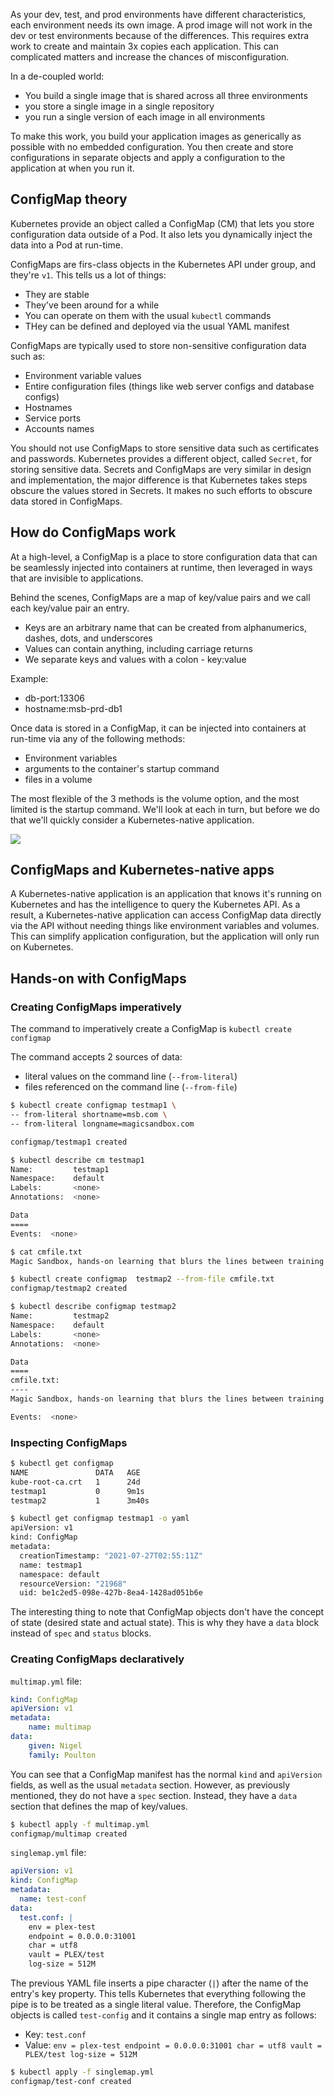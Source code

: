 As your dev, test, and prod environments have different characteristics, each environment needs its own image. A prod image will not work in the dev or test environments because of the differences. This requires extra work to create and maintain 3x copies each application. This can complicated matters and increase the chances of misconfiguration.

In a de-coupled world:
- You build a single image that is shared across all three environments
- you store a single image in a single repository
- you run a single version of each image in all environments

To make this work, you build your application images as generically as possible with no embedded configuration. You then create and store configurations in separate objects and apply a configuration to the application at when you run it.

## ConfigMap theory
Kubernetes provide an object called a ConfigMap (CM) that lets you store configuration data outside of a Pod. It also lets you dynamically inject the data into a Pod at run-time.

ConfigMaps are firs-class objects in the Kubernetes API under group, and they're `v1`. This tells us a lot of things:
- They are stable
- They've been around for a while 
- You can operate on them with the usual `kubectl` commands
- THey can be defined and deployed via the usual YAML manifest

 ConfigMaps are typically used to store non-sensitive configuration data such as:
 -  Environment variable values
 -  Entire configuration files (things like web server configs and database configs)
 -  Hostnames
 -  Service ports
 -  Accounts names
 
 
 You should not use ConfigMaps to store sensitive data such as certificates and passwords. Kubernetes provides a different object, called `Secret`, for storing sensitive data. Secrets and ConfigMaps are very similar in design and implementation, the major difference is that Kubernetes takes steps obscure the values stored in Secrets. It makes no such efforts to obscure data stored in ConfigMaps.
 
 ## How do ConfigMaps work
 At a high-level, a ConfigMap is a place to store configuration data that can be seamlessly injected into containers at runtime, then leveraged in ways that are invisible to applications.
 
 Behind the scenes, ConfigMaps are a map of key/value pairs and we call each key/value pair an entry.
 - Keys are an arbitrary name that can be created from alphanumerics, dashes, dots, and underscores
 - Values can contain anything, including carriage returns
 - We separate keys and values with a colon - key:value

Example:
- db-port:13306
- hostname:msb-prd-db1

Once data is stored in a ConfigMap, it can be injected into containers at run-time via any of the following methods:
- Environment variables
- arguments to the container's startup command
- files in a volume

The most flexible of the 3 methods is the volume option, and the most limited is the startup command. We'll look at each in turn, but before we do that we'll quickly consider a Kubernetes-native application.

![](Screen-shots/VOlume%20options%20in%20configmaps.png)

## ConfigMaps and Kubernetes-native apps

A Kubernetes-native application is an application that knows it's running on Kubernetes and has the intelligence to query the Kubernetes API. As a result, a Kubernetes-native application can access ConfigMap data directly via the API without needing things like environment variables and volumes. This can simplify application configuration, but the application will only run on Kubernetes. 

## Hands-on with ConfigMaps

### Creating ConfigMaps imperatively
The command to imperatively create a ConfigMap is `kubectl create configmap`

The command accepts 2 sources of data:
- literal values on the command line (`--from-literal`)
- files referenced on the command line (`--from-file`)

```bash
$ kubectl create configmap testmap1 \
-- from-literal shortname=msb.com \
-- from-literal longname=magicsandbox.com

configmap/testmap1 created
```

```bash
$ kubectl describe cm testmap1
Name:         testmap1
Namespace:    default
Labels:       <none>
Annotations:  <none>

Data
====
Events:  <none>
```


```bash
$ cat cmfile.txt
Magic Sandbox, hands-on learning that blurs the lines between training and the real world.

$ kubectl create configmap  testmap2 --from-file cmfile.txt
configmap/testmap2 created
```

```bash
$ kubectl describe configmap testmap2
Name:         testmap2
Namespace:    default
Labels:       <none>
Annotations:  <none>

Data
====
cmfile.txt:
----
Magic Sandbox, hands-on learning that blurs the lines between training and the real world.

Events:  <none>
```

### Inspecting ConfigMaps

```bash
$ kubectl get configmap
NAME               DATA   AGE
kube-root-ca.crt   1      24d
testmap1           0      9m1s
testmap2           1      3m40s
```

```bash
$ kubectl get configmap testmap1 -o yaml
apiVersion: v1
kind: ConfigMap
metadata:
  creationTimestamp: "2021-07-27T02:55:11Z"
  name: testmap1
  namespace: default
  resourceVersion: "21968"
  uid: be1c2ed5-098e-427b-8ea4-1428ad051b6e
```

The interesting thing to note that ConfigMap objects don't have the concept of state (desired state and actual state). This is why they have a `data` block instead of `spec` and `status` blocks.

### Creating ConfigMaps declaratively

`multimap.yml` file:
```yml
kind: ConfigMap
apiVersion: v1
metadata:
	name: multimap
data:
	given: Nigel
	family: Poulton
```

You can see that a ConfigMap manifest has the normal `kind` and `apiVersion` fields, as well as the usual `metadata` section. However, as previously mentioned, they do not have a `spec` section. Instead, they have a `data` section that defines the map of key/values.

```bash
$ kubectl apply -f multimap.yml 
configmap/multimap created
```

`singlemap.yml` file:
```yml
apiVersion: v1
kind: ConfigMap
metadata:
  name: test-conf
data:
  test.conf: |
    env = plex-test
    endpoint = 0.0.0.0:31001
    char = utf8
    vault = PLEX/test
    log-size = 512M
```

The previous YAML file inserts a pipe character (`|`) after the name of the entry's key property. This tells Kubernetes that everything following the pipe is to be treated as a single literal value. Therefore, the ConfigMap objects is called `test-config` and it contains a single map entry as follows:

- Key: `test.conf`
- Value: `env = plex-test endpoint = 0.0.0.0:31001 char = utf8 vault = PLEX/test log-size = 512M`

```bash
$ kubectl apply -f singlemap.yml
configmap/test-conf created
```
